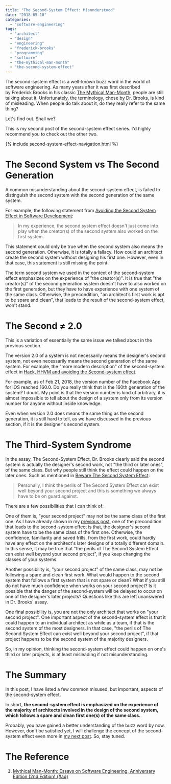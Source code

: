 ```yaml
---
title: "The Second-System Effect: Misunderstood"
date: "2018-05-10"
categories:
  - "software-engineering"
tags:
  - "architect"
  - "design"
  - "engineering"
  - "frederick-brooks"
  - "programming"
  - "software"
  - "the-mythical-man-month"
  - "the-second-system-effect"
---
```


The second-system effect is a well-known buzz word in the world of software engineering. As many years after it was first described by Frederick Brooks in his classic [The Mythical Man-Month](#the-reference), people are still talking about it. Unfortunately, the terminology, chose by Dr. Brooks, is kind of misleading. When people do talk about it, do they really refer to the same thing?

Let's find out. Shall we?

This is my second post of the second-system effect series. I'd highly recommend you to check out the other two.

{% include second-system-effect-navigation.html %}


# The Second System vs The Second Generation

A common misunderstanding about the second-system effect, is failed to distinguish the second system with the second generation of the same system.

For example, the following statement from [Avoiding the Second System Effect in Software Development](http://www.25hoursaday.com/weblog/2008/08/04/AvoidingTheSecondSystemEffectInSoftwareDevelopment.aspx):

> In my experience, the second system effect doesn't just come into play when the creator(s) of the second system also worked on the first system.

This statement could only be true when the second system also means the second generation. Otherwise, it is totally a fallacy. How could an architect create the second system without designing his first one. However, even in that case, this statement is still missing the point.

The term second system we used in the context of the second-system effect emphasizes on the experience of "the creator(s)". It is true that "the creator(s)" of the second generation system doesn't have to also worked on the first generation, but they have to have experience with one system of the same class. Otherwise, the precondition, "an architect’s first work is apt to be spare and clean", that leads to the result of the second-system effect, won't stand.


# The Second ≠ 2.0

This is a variation of essentially the same issue we talked about in the previous section.

The version 2.0 of a system is not necessarily means the designer's second system, not even necessarily means the second generation of the same system. For example, the "more modern description" of the second-system effect in [Hack, HHVM and avoiding the Second-system effect](http://bytepawn.com/hack-hhvm-second-system-effect.html).

For example, as of Feb 21, 2018, the version number of the Facebook App for iOS reached 160.0. Do you really think that is the 160th generation of the system? I doubt. My point is that the version number is kind of arbitrary, it is almost impossible to tell about the design of a system only from its version number for anyone without inside knowledge.

Even when version 2.0 does means the same thing as the second generation, it is still hard to tell, as we have discussed in the previous section, if it is the designer's second system.


# The Third-System Syndrome

In the assay, The Second-System Effect, Dr. Brooks clearly said the second system is actually the designer's second work, not "the third or later ones", of the same class. But why people still think the effect could happen on the later ones. Such as mentioned in [Beware The Second System Effect](http://robertgreiner.com/2012/07/the-second-system-effect/):

> Personally, I think the perils of The Second System Effect can exist well beyond your second project and this is something we always have to be on guard against.

There are a few possibilities that I can think of:

One of them is, "your second project" may not be the same class of the first one. As I have already shown in my [previous post]({{page.previous.url}}), one of the precondition that leads to the second-system effect is that, the designer's second system have to be the same class of the first one. Otherwise, the confidence, familiarity and saved frills, from the first work, could hardly have any effect on the architect's later designs of a totally different domain. In this sense, it may be true that "the perils of The Second System Effect can exist well beyond your second project", if you keep changing the classes of your systems.

Another possibility is, "your second project" of the same class, may not be following a spare and clean first work. What would happen to the second system that follows a first system that is not spare or clean? What if you still do not have much confidence when works on your second project? Is it possible that the danger of the second-system will be delayed to occur on one of the designer's later projects? Questions like this are left unanswered in Dr. Brooks' assay.

One final possibility is, you are not the only architect that works on "your second project". One important aspect of the second-system effect is that it could happen to an individual architect as while as a team, if that is the second system of the most designers. In that case, "the perils of The Second System Effect can exist well beyond your second project", if that project happens to be the second system of the majority designers.

So, in my opinion, thinking the second-system effect could happen on one's third or later projects, is at least misleading if not misunderstanding.


# The Summary

In this post, I have listed a few common misused, but important, aspects of the second-system effect.

In short, **the second-system effect is emphasized on the experience of the majority of architects involved in the design of the second system, which follows a spare and clean first one(s) of the same class.**

Probably, you have gained a better understanding of the buzz word by now. However, don't be satisfied yet, I will challenge the concept of the second-system effect even more in [my next post]({{page.next.url}}). So, stay tuned.


# The Reference

1. [Mythical Man-Month: Essays on Software Engineering, Anniversary Edition (2nd Edition) (#ad)](https://www.amazon.com)
